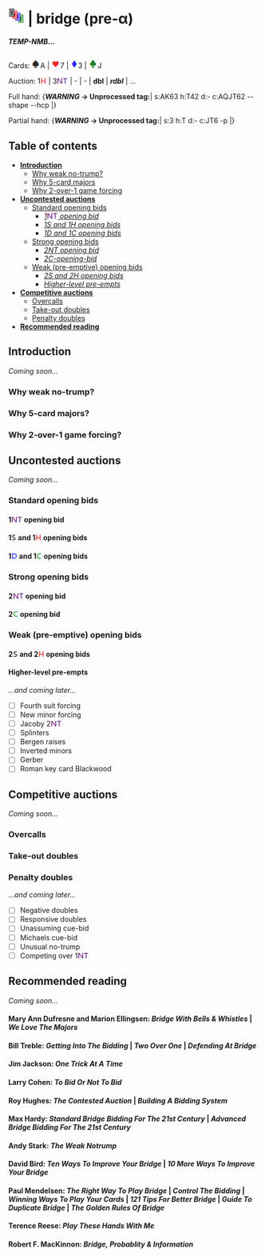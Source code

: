 # ![bridge](https://raw.githubusercontent.com/aornota/bridge/master/src/resources/tpoc-32x32.png) | bridge (pre-α)

##### TEMP-NMB...

Cards: ![spade](https://raw.githubusercontent.com/aornota/bridge/master/src/resources/spade.png)A | ![heart](https://raw.githubusercontent.com/aornota/bridge/master/src/resources/heart.png)7 | ![diamond](https://raw.githubusercontent.com/aornota/bridge/master/src/resources/diamond.png)3 | ![club](https://raw.githubusercontent.com/aornota/bridge/master/src/resources/club.png)J

Auction: 1![H](https://raw.githubusercontent.com/aornota/bridge/master/src/resources/H.png) | 3![NT](https://raw.githubusercontent.com/aornota/bridge/master/src/resources/NT.png) | - | - | **dbl** | _**rdbl**_ | ...


Full hand: {**_WARNING_ -> Unprocessed tag:**| s:AK63 h:T42 d:- c:AQJT62 --shape --hcp |}

Partial hand: {**_WARNING_ -> Unprocessed tag:**| s:3 h:T d:- c:JT6 -p |}

## Table of contents

* [**Introduction**](#Introduction)
  * [Why weak no-trump?](#Why_weak_no-trump?)
  * [Why 5-card majors](#Why_5-card_majors)
  * [Why 2-over-1 game forcing](#Why_2-over-1_game_forcing)
* [**Uncontested auctions**](#Uncontested_auctions)
  * [Standard opening bids](#Standard_opening_bids)
    * [_1![NT](https://raw.githubusercontent.com/aornota/bridge/master/src/resources/NT.png) opening bid_](#1![NT](https://raw.githubusercontent.com/aornota/bridge/master/src/resources/NT.png)_opening_bid)
    * [_1S and 1H opening bids_](#1S_and_1H_opening_bids)
    * [_1D and 1C opening bids_](#1D_and_1C_opening_bids)
  * [Strong opening bids](#Strong_opening_bids)
    * [_2NT opening bid_](#2NT_opening_bid)
    * [_2C-opening-bid_](#2C-opening-bid)
  * [Weak (pre-emptive) opening bids](#Weak_(pre-emptive)_opening_bids)
    * [_2S and 2H opening bids_](#2S_and_2H_opening_bids)
    * [_Higher-level pre-empts_](#Higher-level_pre-empts)
* [**Competitive auctions**](#Competitive_auctions)
  * [Overcalls](#Overcalls)
  * [Take-out doubles](#Take-out_doubles)
  * [Penalty doubles](#Penalty_doubles)
* [**Recommended reading**](#Recommended_reading)

## <a name="Introduction"> Introduction

_Coming soon..._

### <a name="Why_weak_no-trump?"> Why weak no-trump?

### <a name="Why_5-card_majors"> Why 5-card majors?

### <a name="Why_2-over-1_game_forcing"> Why 2-over-1 game forcing?

## <a name="Uncontested_auctions"> Uncontested auctions

_Coming soon..._

### <a name="Standard_opening_bids"> Standard opening bids

#### <a name="1![NT](https://raw.githubusercontent.com/aornota/bridge/master/src/resources/NT.png)_opening_bid"> 1![NT](https://raw.githubusercontent.com/aornota/bridge/master/src/resources/NT.png) opening bid

#### <a name="1S_and_1H_opening_bids"> 1![S](https://raw.githubusercontent.com/aornota/bridge/master/src/resources/S.png) and 1![H](https://raw.githubusercontent.com/aornota/bridge/master/src/resources/H.png) opening bids

#### <a name="1D_and_1C_opening_bids"> 1![D](https://raw.githubusercontent.com/aornota/bridge/master/src/resources/D.png) and 1![C](https://raw.githubusercontent.com/aornota/bridge/master/src/resources/C.png) opening bids

### <a name="Strong_opening_bids"> Strong opening bids

#### <a name="2NT_opening_bid"> 2![NT](https://raw.githubusercontent.com/aornota/bridge/master/src/resources/NT.png) opening bid

#### <a name="2C-opening-bid"> 2![C](https://raw.githubusercontent.com/aornota/bridge/master/src/resources/C.png) opening bid

### <a name="Weak_(pre-emptive)_opening_bids"> Weak (pre-emptive) opening bids

#### <a name="2S_and_2H_opening_bids"> 2![S](https://raw.githubusercontent.com/aornota/bridge/master/src/resources/S.png) and 2![H](https://raw.githubusercontent.com/aornota/bridge/master/src/resources/H.png) opening bids

#### <a name="Higher-level_pre-empts"> Higher-level pre-empts

_...and coming later..._

- [ ] Fourth suit forcing
- [ ] New minor forcing
- [ ] Jacoby 2![NT](https://raw.githubusercontent.com/aornota/bridge/master/src/resources/NT.png)
- [ ] Splinters
- [ ] Bergen raises
- [ ] Inverted minors
- [ ] Gerber
- [ ] Roman key card Blackwood

## <a name="Competitive_auctions"> Competitive auctions

_Coming soon..._

### <a name="Overcalls"> Overcalls

### <a name="Take-out_doubles"> Take-out doubles

### <a name="Penalty_doubles"> Penalty doubles

_...and coming later..._

- [ ] Negative doubles
- [ ] Responsive doubles
- [ ] Unassuming cue-bid
- [ ] Michaels cue-bid
- [ ] Unusual no-trump
- [ ] Competing over 1![NT](https://raw.githubusercontent.com/aornota/bridge/master/src/resources/NT.png)

## <a name="Recommended_reading"> Recommended reading

_Coming soon..._

#### Mary Ann Dufresne and Marion Ellingsen: _Bridge With Bells & Whistles_ | _We Love The Majors_

#### Bill Treble: _Getting Into The Bidding_ | _Two Over One_ | _Defending At Bridge_

#### Jim Jackson: _One Trick At A Time_

#### Larry Cohen: _To Bid Or Not To Bid_

#### Roy Hughes: _The Contested Auction_ | _Building A Bidding System_

#### Max Hardy: _Standard Bridge Bidding For The 21st Century_ | _Advanced Bridge Bidding For The 21st Century_

#### Andy Stark: _The Weak Notrump_

#### David Bird: _Ten Ways To Improve Your Bridge_ | _10 More Ways To Improve Your Bridge_

#### Paul Mendelsen: _The Right Way To Play Bridge_ | _Control The Bidding_ | _Winning Ways To Play Your Cards_ | _121 Tips For Better Bridge_ | _Guide To Duplicate Bridge_ | _The Golden Rules Of Bridge_

#### Terence Reese: _Play These Hands With Me_

#### Robert F. MacKinnon: _Bridge, Probablity & Information_